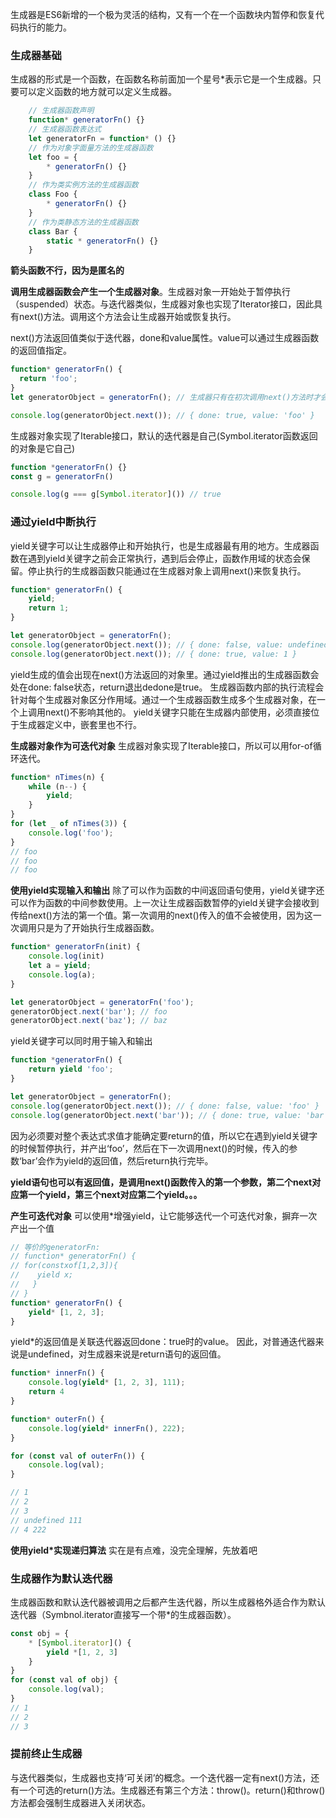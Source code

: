 生成器是ES6新增的一个极为灵活的结构，又有一个在一个函数块内暂停和恢复代码执行的能力。

### 生成器基础
生成器的形式是一个函数，在函数名称前面加一个星号*表示它是一个生成器。只要可以定义函数的地方就可以定义生成器。
```javascript
    // 生成器函数声明
    function* generatorFn() {}
    // 生成器函数表达式
    let generatorFn = function* () {}
    // 作为对象字面量方法的生成器函数 
    let foo = {
        * generatorFn() {}
    }
    // 作为类实例方法的生成器函数 
    class Foo {
        * generatorFn() {}
    }
    // 作为类静态方法的生成器函数 
    class Bar {
        static * generatorFn() {}
    }
```
**箭头函数不行，因为是匿名的**

**调用生成器函数会产生一个生成器对象**。生成器对象一开始处于暂停执行（suspended）状态。与迭代器类似，生成器对象也实现了Iterator接口，因此具有next()方法。调用这个方法会让生成器开始或恢复执行。

next()方法返回值类似于迭代器，done和value属性。value可以通过生成器函数的返回值指定。
```javascript
function* generatorFn() {
  return 'foo';
}
let generatorObject = generatorFn(); // 生成器只有在初次调用next()方法时才会执行,  这一行啥也不干

console.log(generatorObject.next()); // { done: true, value: 'foo' }
```
生成器对象实现了Iterable接口，默认的迭代器是自己(Symbol.iterator函数返回的对象是它自己)
```javascript
function *generatorFn() {}
const g = generatorFn()

console.log(g === g[Symbol.iterator]()) // true
```

### 通过yield中断执行
yield关键字可以让生成器停止和开始执行，也是生成器最有用的地方。生成器函数在遇到yield关键字之前会正常执行，遇到后会停止，函数作用域的状态会保留。停止执行的生成器函数只能通过在生成器对象上调用next()来恢复执行。
```javascript
function* generatorFn() {
    yield;
    return 1;
}

let generatorObject = generatorFn();
console.log(generatorObject.next()); // { done: false, value: undefined }
console.log(generatorObject.next()); // { done: true, value: 1 }
```
yield生成的值会出现在next()方法返回的对象里。通过yield推出的生成器函数会处在done: false状态，return退出dedone是true。
生成器函数内部的执行流程会针对每个生成器对象区分作用域。通过一个生成器函数生成多个生成器对象，在一个上调用next()不影响其他的。
yield关键字只能在生成器内部使用，必须直接位于生成器定义中，嵌套里也不行。

**生成器对象作为可迭代对象**
生成器对象实现了Iterable接口，所以可以用for-of循环迭代。
```javascript
function* nTimes(n) {
    while (n--) {
        yield;
    }
}
for (let _ of nTimes(3)) {
    console.log('foo');
}
// foo
// foo
// foo
```

**使用yield实现输入和输出**
除了可以作为函数的中间返回语句使用，yield关键字还可以作为函数的中间参数使用。上一次让生成器函数暂停的yield关键字会接收到传给next()方法的第一个值。第一次调用的next()传入的值不会被使用，因为这一次调用只是为了开始执行生成器函数。
```javascript
function* generatorFn(init) {
    console.log(init)
    let a = yield;
    console.log(a);
}

let generatorObject = generatorFn('foo');
generatorObject.next('bar'); // foo
generatorObject.next('baz'); // baz
```

yield关键字可以同时用于输入和输出
```javascript
function *generatorFn() {
    return yield 'foo';
}

let generatorObject = generatorFn();
console.log(generatorObject.next()); // { done: false, value: 'foo' }
console.log(generatorObject.next('bar')); // { done: true, value: 'bar' }
```
因为必须要对整个表达式求值才能确定要return的值，所以它在遇到yield关键字的时候暂停执行，并产出‘foo’，然后在下一次调用next()的时候，传入的参数‘bar’会作为yield的返回值，然后return执行完毕。

**yield语句也可以有返回值，是调用next()函数传入的第一个参数，第二个next对应第一个yield，第三个next对应第二个yield。。。**

**产生可迭代对象**
可以使用*增强yield，让它能够迭代一个可迭代对象，摒弃一次产出一个值
```javascript
// 等价的generatorFn:
// function* generatorFn() {
// for(constxof[1,2,3]){
//    yield x;
//   }
// }
function* generatorFn() {
    yield* [1, 2, 3];
}
```
yield*的返回值是关联迭代器返回done：true时的value。
因此，对普通迭代器来说是undefined，对生成器来说是return语句的返回值。
```javascript
function* innerFn() {
    console.log(yield* [1, 2, 3], 111);
    return 4
}

function* outerFn() {
    console.log(yield* innerFn(), 222);
}

for (const val of outerFn()) {
    console.log(val);
}

// 1 
// 2
// 3
// undefined 111
// 4 222
```

**使用yield*实现递归算法**
实在是有点难，没完全理解，先放着吧

### 生成器作为默认迭代器
生成器函数和默认迭代器被调用之后都产生迭代器，所以生成器格外适合作为默认迭代器（Symbnol.iterator直接写一个带*的生成器函数）。
```javascript
const obj = {
    * [Symbol.iterator]() {
        yield *[1, 2, 3]
    }
}
for (const val of obj) {
    console.log(val);
}
// 1
// 2
// 3
```

### 提前终止生成器
与迭代器类似，生成器也支持‘可关闭’的概念。一个迭代器一定有next()方法，还有一个可选的return()方法。生成器还有第三个方法：throw()。return()和throw()方法都会强制生成器进入关闭状态。
